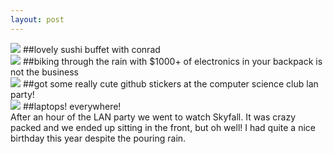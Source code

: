 ```yaml
---
layout: post
---
```

<img src="http://i.imgur.com/a1gal.png">
##lovely sushi buffet with conrad

<br>
<img src="http://i.imgur.com/YCyQO.png">
##biking through the rain with $1000+ of electronics in your backpack is not the business

<br>
<img src="http://i.imgur.com/6HEFQ.png">
##got some really cute github stickers at the computer science club lan party!

<br>
<img src="http://i.imgur.com/72sDA.jpg">
##laptops! everywhere!

<br>
After an hour of the LAN party we went to watch Skyfall. It was crazy packed and we ended up sitting in the front, but oh well! I had quite a nice birthday this year despite the pouring rain.